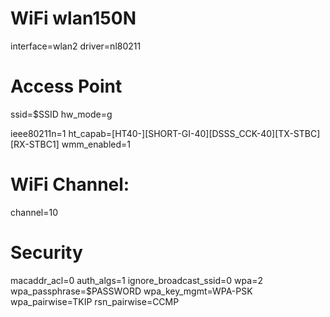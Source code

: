 # WiFi wlan150N
interface=wlan2
driver=nl80211

# Access Point
ssid=$SSID
hw_mode=g

ieee80211n=1
ht_capab=[HT40-][SHORT-GI-40][DSSS_CCK-40][TX-STBC][RX-STBC1]
wmm_enabled=1

# WiFi Channel:
channel=10

# Security
macaddr_acl=0
auth_algs=1
ignore_broadcast_ssid=0
wpa=2
wpa_passphrase=$PASSWORD
wpa_key_mgmt=WPA-PSK
wpa_pairwise=TKIP
rsn_pairwise=CCMP
